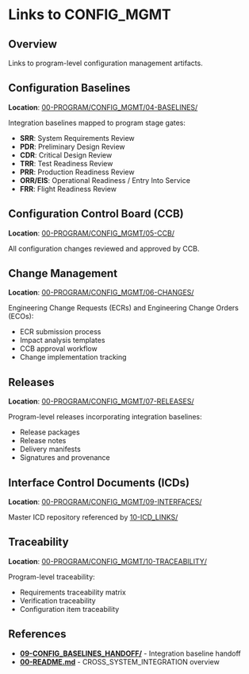 # Links to CONFIG_MGMT

## Overview

Links to program-level configuration management artifacts.

## Configuration Baselines

**Location**: [00-PROGRAM/CONFIG_MGMT/04-BASELINES/](../../../../00-PROGRAM/CONFIG_MGMT/04-BASELINES/)

Integration baselines mapped to program stage gates:
- **SRR**: System Requirements Review
- **PDR**: Preliminary Design Review
- **CDR**: Critical Design Review
- **TRR**: Test Readiness Review
- **PRR**: Production Readiness Review
- **ORR/EIS**: Operational Readiness / Entry Into Service
- **FRR**: Flight Readiness Review

## Configuration Control Board (CCB)

**Location**: [00-PROGRAM/CONFIG_MGMT/05-CCB/](../../../../00-PROGRAM/CONFIG_MGMT/05-CCB/)

All configuration changes reviewed and approved by CCB.

## Change Management

**Location**: [00-PROGRAM/CONFIG_MGMT/06-CHANGES/](../../../../00-PROGRAM/CONFIG_MGMT/06-CHANGES/)

Engineering Change Requests (ECRs) and Engineering Change Orders (ECOs):
- ECR submission process
- Impact analysis templates
- CCB approval workflow
- Change implementation tracking

## Releases

**Location**: [00-PROGRAM/CONFIG_MGMT/07-RELEASES/](../../../../00-PROGRAM/CONFIG_MGMT/07-RELEASES/)

Program-level releases incorporating integration baselines:
- Release packages
- Release notes
- Delivery manifests
- Signatures and provenance

## Interface Control Documents (ICDs)

**Location**: [00-PROGRAM/CONFIG_MGMT/09-INTERFACES/](../../../../00-PROGRAM/CONFIG_MGMT/09-INTERFACES/)

Master ICD repository referenced by [10-ICD_LINKS/](../../10-ICD_LINKS/)

## Traceability

**Location**: [00-PROGRAM/CONFIG_MGMT/10-TRACEABILITY/](../../../../00-PROGRAM/CONFIG_MGMT/10-TRACEABILITY/)

Program-level traceability:
- Requirements traceability matrix
- Verification traceability
- Configuration item traceability

## References

- **[09-CONFIG_BASELINES_HANDOFF/](../../09-CONFIG_BASELINES_HANDOFF/)** - Integration baseline handoff
- **[00-README.md](../../00-README.md)** - CROSS_SYSTEM_INTEGRATION overview
